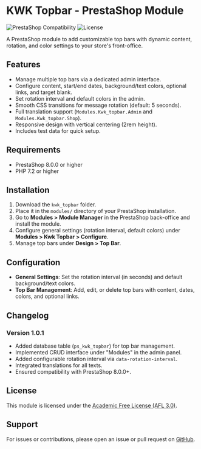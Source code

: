 # KWK Topbar - PrestaShop Module

![PrestaShop Compatibility](https://img.shields.io/badge/PrestaShop-8.0.0%2B-blue)
![License](https://img.shields.io/badge/license-AFL%203.0-green)

A PrestaShop module to add customizable top bars with dynamic content, rotation, and color settings to your store's front-office.

## Features
- Manage multiple top bars via a dedicated admin interface.
- Configure content, start/end dates, background/text colors, optional links, and target blank.
- Set rotation interval and default colors in the admin.
- Smooth CSS transitions for message rotation (default: 5 seconds).
- Full translation support (`Modules.Kwk_topbar.Admin` and `Modules.Kwk_topbar.Shop`).
- Responsive design with vertical centering (2rem height).
- Includes test data for quick setup.

## Requirements
- PrestaShop 8.0.0 or higher
- PHP 7.2 or higher

## Installation
1. Download the `kwk_topbar` folder.
2. Place it in the `modules/` directory of your PrestaShop installation.
3. Go to **Modules > Module Manager** in the PrestaShop back-office and install the module.
4. Configure general settings (rotation interval, default colors) under **Modules > Kwk Topbar > Configure**.
5. Manage top bars under **Design > Top Bar**.

## Configuration
- **General Settings**: Set the rotation interval (in seconds) and default background/text colors.
- **Top Bar Management**: Add, edit, or delete top bars with content, dates, colors, and optional links.

## Changelog
### Version 1.0.1
- Added database table (`ps_kwk_topbar`) for top bar management.
- Implemented CRUD interface under "Modules" in the admin panel.
- Added configurable rotation interval via `data-rotation-interval`.
- Integrated translations for all texts.
- Ensured compatibility with PrestaShop 8.0.0+.

## License
This module is licensed under the [Academic Free License (AFL 3.0)](http://opensource.org/licenses/afl-3.0.php).

## Support
For issues or contributions, please open an issue or pull request on [GitHub](https://github.com/[your-username]/kwk_topbar).
